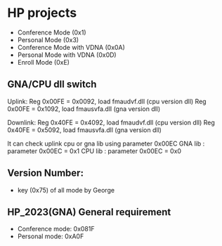 # HP projects
- Conference Mode (0x1)
- Personal Mode (0x3)
- Conference Mode with VDNA (0x0A)
- Personal Mode with VDNA (0x0D)
- Enroll Mode (0xE)

## GNA/CPU dll switch
Uplink:
Reg 0x00FE = 0x0092, load fmaudvf.dll (cpu version dll)
Reg 0x00FE = 0x1092, load fmausvfa.dll (gna version dll)

Downlink:
Reg 0x40FE = 0x4092, load fmaudvf.dll (cpu version dll)
Reg 0x40FE = 0x5092, load fmausvfa.dll (gna version dll)

It can check uplink cpu or gna lib using parameter 0x00EC
GNA lib : parameter 0x00EC = 0x1
CPU lib : parameter 0x00EC = 0x0

## Version Number:
- key (0x75) of all mode by George

## HP_2023(GNA) General requirement
- Conference mode: 0x081F
- Personal mode: 0xA0F

